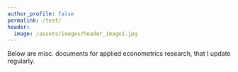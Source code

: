 ```yaml
---
author_profile: false
permalink: /test/
header:
  image: /assets/images/header_image1.jpg
---
```



Below are misc. documents for applied econometrics research, that I update regularly.


